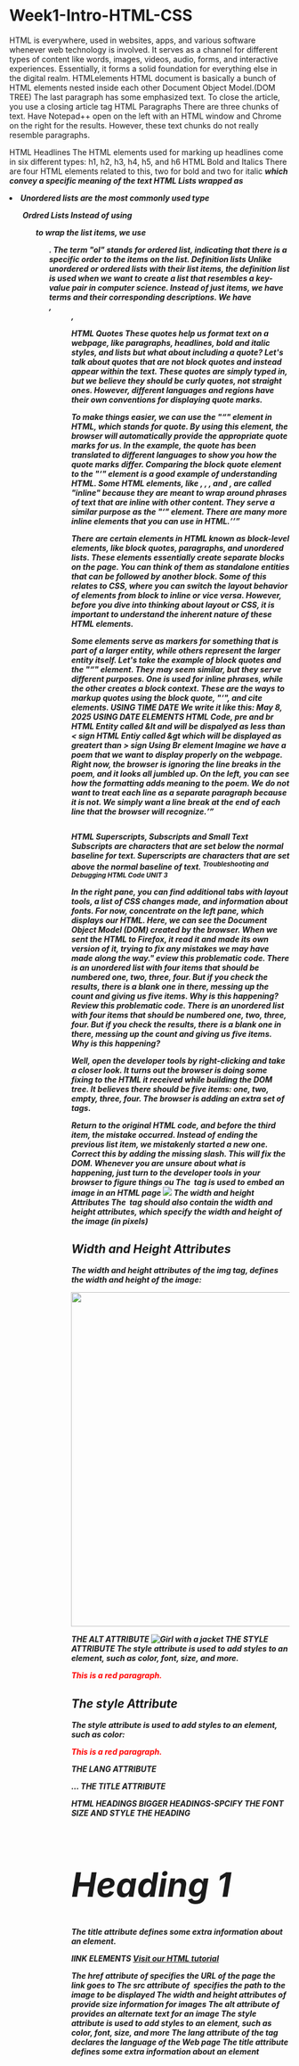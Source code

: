 # Week1-Intro-HTML-CSS
HTML is everywhere, used in websites, apps, and various software whenever web technology is involved. It serves as a channel for different types of content like words, images, videos, audio, forms, and interactive experiences. Essentially, it forms a solid foundation for everything else in the digital realm. 
HTMLelements 
HTML document is basically a bunch of HTML elements nested inside each other
Document Object Model.(DOM TREE)
The last paragraph has some emphasized text. To close the article, you use a closing article tag
HTML Paragraphs
 There are three chunks of text. Have Notepad++ open on the left with an HTML window and Chrome on the right for the results. However, these text chunks do not really resemble paragraphs.

HTML Headlines
The HTML elements used for marking up headlines come in six different types: h1, h2, h3, h4, h5, and h6
HTML Bold and Italics
There are four HTML elements related to this, two for bold and two for italic
<em>
<strong> which convey a specific meaning of the text
HTML Lists
wrapped as <li>
Unordered lists are the most commonly used type  <ul>
Ordred Lists
 Instead of using <ul> to wrap the list items, we use <ol>. The term "ol" stands for ordered list, indicating that there is a specific order to the items on the list.
 Definition lists
  Unlike unordered or ordered lists with their list items, the definition list is used when we want to create a list that resembles a key-value pair in computer science. Instead of just items, we have terms and their corresponding descriptions.
  We have <dt>, <dd>, <dl>
  HTML Quotes
These quotes help us format text on a webpage, like paragraphs, headlines, bold and italic styles, and lists but what about including a quote? 
<blockqoute> <cite>
Let's talk about quotes that are not block quotes and instead appear within the text. These quotes are simply typed in, but we believe they should be curly quotes, not straight ones. However, different languages and regions have their own conventions for displaying quote marks. 

To make things easier, we can use the "<q>" element in HTML, which stands for quote. By using this element, the browser will automatically provide the appropriate quote marks for us. In the example, the quote has been translated to different languages to show you how the quote marks differ. Comparing the block quote element to the "<q>" element is a good example of understanding HTML. Some HTML elements, like <strong>, <b>, <I>, and <em>, are called "inline" because they are meant to wrap around phrases of text that are inline with other content. They serve a similar purpose as the "<q>" element. There are many more inline elements that you can use in HTML.

There are certain elements in HTML known as block-level elements, like block quotes, paragraphs, and unordered lists. These elements essentially create separate blocks on the page. You can think of them as standalone entities that can be followed by another block. Some of this relates to CSS, where you can switch the layout behavior of elements from block to inline or vice versa. However, before you dive into thinking about layout or CSS, it is important to understand the inherent nature of these HTML elements. 

Some elements serve as markers for something that is part of a larger entity, while others represent the larger entity itself. Let's take the example of block quotes and the "<q>" element. They may seem similar, but they serve different purposes. One is used for inline phrases, while the other creates a block context. These are the ways to markup quotes using the block quote, "<q>", and cite elements.
USING TIME DATE
We write it like this: <time datetime="2025-05-08">May 8, 2025</time>
USING DATE ELEMENTS
 HTML Code, pre and br
 HTML Entity called &lt and will be dispalyed as less than < sign
 HTML Entiy called &gt which will be displayed as greatert than > sign
 Using Br element 
 Imagine we have a poem that we want to display properly on the webpage. Right now, the browser is ignoring the line breaks in the poem, and it looks all jumbled up. On the left, you can see how the formatting adds meaning to the poem. We do not want to treat each line as a separate paragraph because it is not. We simply want a line break at the end of each line that the browser will recognize. 
 <pre></pre>
HTML Superscripts, Subscripts and Small Text
Subscripts are characters that are set below the normal baseline for text. 
Superscripts are characters that are set above the normal baseline of text. <sup>
Troubleshooting and Debugging HTML Code UNIT 3

In the right pane, you can find additional tabs with layout tools, a list of CSS changes made, and information about fonts. For now, concentrate on the left pane, which displays our HTML. Here, we can see the Document Object Model (DOM) created by the browser. When we sent the HTML to Firefox, it read it and made its own version of it, trying to fix any mistakes we may have made along the way."
eview this problematic code. There is an unordered list with four items that should be numbered one, two, three, four. But if you check the results, there is a blank one in there, messing up the count and giving us five items. Why is this happening? 
Review this problematic code. There is an unordered list with four items that should be numbered one, two, three, four. But if you check the results, there is a blank one in there, messing up the count and giving us five items. Why is this happening? 

Well, open the developer tools by right-clicking and take a closer look. It turns out the browser is doing some fixing to the HTML it received while building the DOM tree. It believes there should be five items: one, two, empty, three, four. The browser is adding an extra set of tags. 

Return to the original HTML code, and before the third item, the mistake occurred. Instead of ending the previous list item, we mistakenly started a new one. Correct this by adding the missing slash. This will fix the DOM. Whenever you are unsure about what is happening, just turn to the developer tools in your browser to figure things ou
The <img> tag is used to embed an image in an HTML page
<img src="img_girl.jpg">
The width and height Attributes
The <img> tag should also contain the width and height attributes, which specify the width and height of the image (in pixels)
<!DOCTYPE html>
<html>
<body>

<h2>Width and Height Attributes</h2>

<p>The width and height attributes of the img tag, defines the width and height of the image:</p>

<img src="img_girl.jpg" width="500" height="600">

</body>
</html>

THE ALT ATTRIBUTE 
<img src="img_girl.jpg" alt="Girl with a jacket">
THE STYLE ATTRIBUTE 
The style attribute is used to add styles to an element, such as color, font, size, and more.

<p style="color:red;">This is a red paragraph.</p>
<!DOCTYPE html>
<html>
<body>

<h2>The style Attribute</h2>
<p>The style attribute is used to add styles to an element, such as color:</p>

<p style="color:red;">This is a red paragraph.</p>

</body>
</html>

THE LANG ATTRIBUTE 
<!DOCTYPE html>
<html lang="en">
<body>
...
</body>
</html>
THE TITLE ATTRIBUTE






HTML HEADINGS
BIGGER HEADINGS-SPCIFY THE FONT SIZE AND STYLE THE HEADING 
<h1 style="font-size:60px;">Heading 1</h1>

The title attribute defines some extra information about an element.

lINK ELEMENTS 
<a href=https://www.w3schools.com/html/>Visit our HTML tutorial</a>
<p title=About W3Schools>
The href attribute of <a> specifies the URL of the page the link goes to
The src attribute of <img> specifies the path to the image to be displayed
The width and height attributes of <img> provide size information for images
The alt attribute of <img> provides an alternate text for an image
The style attribute is used to add styles to an element, such as color, font, size, and more
The lang attribute of the <html> tag declares the language of the Web page
The title attribute defines some extra information about an element

